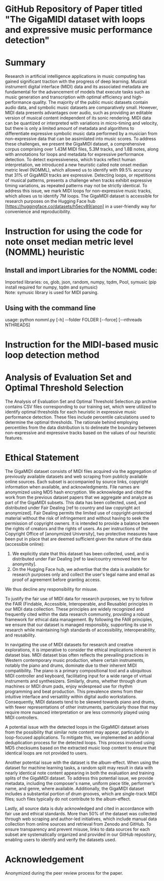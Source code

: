 # GitHub Repository of Paper titled "The GigaMIDI dataset with loops and expressive music performance detection"
# Summary 
Research in artificial intelligence applications in music computing has gained significant traction with the progress of deep learning. Musical instrument digital interface (MIDI) data and its associated metadata are fundamental for the advancement of models that execute tasks such as music generation and transcription with optimal efficiency and high-performance quality. The majority of the public music datasets contain audio data, and symbolic music datasets are comparatively small. However, MIDI data presents advantages over audio, such as providing an editable version of musical content independent of its sonic rendering. MIDI data can be quantized or interpreted with variations in micro-timing and velocity, but there is only a limited amount of metadata and algorithms to differentiate expressive symbolic music data performed by a musician from non-expressive data that can be assimilated into music scores. To address these challenges, we present the GigaMIDI dataset, a comprehensive corpus comprising over 1.43M MIDI files, 5.3M tracks, and 1.8B notes, along with annotations for loops and metadata for expressive performance detection. To detect expressiveness, which tracks reflect human interpretation, we introduced a new heuristic called note onset median metric level (NOMML), which allowed us to identify with 99.5\% accuracy that 31\% of GigaMIDI tracks are expressive. Detecting loops, or repetitions of musical patterns, presents a challenge when tracks exhibit expressive timing variations, as repeated patterns may not be strictly identical. To address this issue, we mark MIDI loops for non-expressive music tracks, which allows us to identify 7M loops. The GigaMIDI dataset is accessible for research purposes on the Hugging Face hub [https://huggingface.co/datasets/h5ecv89/anon] in a user-friendly way for convenience and reproducibility.

# Instruction for using the code for note onset median metric level (NOMML) heuristic
## Install and import Libraries for the NOMML code: <br /> 
Imported libraries: os, glob, json, random, numpy, tqdm, Pool, symusic (pip install required for numpy, tqdm and symusic) <br />
Note: symusic library is used for MIDI parsing.

## Using with the command line  <br />
usage: python nomml.py [-h] --folder FOLDER [--force] [--nthreads NTHREADS]  <br />

# Instruction for the MIDI-based music loop detection method <br />

# Analysis of Evaluation Set and Optimal Threshold Selection
The Analysis of Evaluation Set and Optimal Threshold Selection.zip archive contains CSV files corresponding to our training set, which were utilized to identify optimal thresholds for each heuristic in expressive music performance detection. These files include percentile calculations used to determine the optimal thresholds. The rationale behind employing percentiles from the data distribution is to delineate the boundary between non-expressive and expressive tracks based on the values of our heuristic features.


# Ethical Statement
The GigaMIDI dataset consists of MIDI files acquired via the aggregation of previously available datasets and web scraping from publicly available online sources. Each subset is accompanied by source links, copyright information when available, and acknowledgments. File names are anonymized using MD5 hash encryption. We acknowledge and cited the work from the previous dataset papers that we aggregate and analyze as part of the GigaMIDI subsets. 
This data has been collected, used, and distributed under Fair Dealing [ref to country and law copyright act anonymized]. Fair Dealing permits the limited use of copyright-protected material without the risk of infringement and without having to seek the permission of copyright owners. It is intended to provide a balance between the rights of creators and the rights of users.  As per instructions of the Copyright Office of [anonymized University], two protective measures have been put in place that are deemed sufficient given the nature of the data (accessible online):

  1) We explicitly state that this dataset has been collected, used, and is distributed under Fair Dealing [ref to law/country removed here for anonymity].
  2) On the Hugging Face hub, we advertise that the data is available for research purposes only and collect the user's legal name and email as proof of agreement before granting access.

We thus decline any responsibility for misuse. 

To justify the fair use of MIDI data for research purposes, we try to follow the FAIR (Findable, Accessible, Interoperable, and Reusable) principles in our MIDI data collection. These principles are widely recognized and frequently cited within the data research community, providing a robust framework for ethical data management. By following the FAIR principles, we ensure that our dataset is managed responsibly, supporting its use in research while maintaining high standards of accessibility, interoperability, and reusability.


In navigating the use of MIDI datasets for research and creative explorations, it is imperative to consider the ethical implications inherent in dataset bias. MIDI dataset bias often reflects the prevailing practices in Western contemporary music production, where certain instruments, notably the piano and drums, dominate due to their inherent MIDI compatibility. The piano is a primary compositional tool and a ubiquitous MIDI controller and keyboard, facilitating input for a wide range of virtual instruments and synthesizers. Similarly, drums, whether through drum machines or MIDI drum pads, enjoy widespread use for rhythm programming and beat production. This prevalence stems from their intuitive interface and versatility within digital audio workstations. Consequently, MIDI datasets tend to be skewed towards piano and drums, with fewer representations of other instruments, particularly those that may require more nuanced interpretation or are less commonly played using MIDI controllers.


A potential issue with the detected loops in the GigaMIDI dataset arises from the possibility that similar note content may appear, particularly in loop-focused applications. To mitigate this, we implemented an additional deduplication process for the detected loops. This process involved using MD5 checksums based on the extracted music loop content to ensure that identical loops are not provided to users.


Another potential issue with the dataset is the album-effect. When using the dataset for machine learning tasks, a random split may result in data with nearly identical note content appearing in both the evaluation and training splits of the GigaMIDI dataset. To address this potential issue, we provide metadata, including the composer's name, uniform piece title, performer’s name, and genre, where available. Additionally, the GigaMIDI dataset includes a substantial portion of drum grooves, which are single-track MIDI files; such files typically do not contribute to the album-effect.


Lastly, all source data is duly acknowledged and cited in accordance with fair use and ethical standards. More than 50% of the dataset was collected through web scraping and author-led initiatives, which include manual data collection from online sources and retrieval from Zenodo and GitHub. To ensure transparency and prevent misuse, links to data sources for each subset are systematically organized and provided in our GitHub repository, enabling users to identify and verify the datasets used.
# Acknowledgement
Anonymized during the peer review process for the paper.
